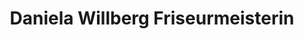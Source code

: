 ---
title: "Daniela Willberg Friseurmeisterin"
url: /niedere-boerde/daniela-willberg-friseurmeisterin/
shop: Friseur
---